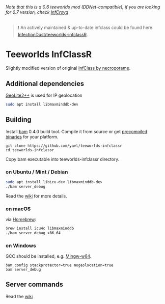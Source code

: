 ###### *Note that this is a 0.6 teeworlds mod (DDNet-compatible), if you are looking for 0.7 version, check [InfCroya](https://github.com/yavl/teeworlds-infcroya)*

> :exclamation: An actively maintained & up-to-date infclass could be found here: [InfectionDust/teeworlds-infclassR](https://github.com/InfectionDust/teeworlds-infclassR).

# Teeworlds InfClassR
Slightly modified version of original [InfClass by necropotame](https://github.com/necropotame/teeworlds-infclass).
## Additional dependencies
[GeoLite2++](https://www.ccoderun.ca/GeoLite2++/api/) is used for IP geolocation
```bash
sudo apt install libmaxminddb-dev
```

## Building
Install [bam](https://github.com/matricks/bam) 0.4.0 build tool. Compile it from source or get [precompiled binaries](https://github.com/yavl/teeworlds-infclassR/tree/master/bin/bam) for your platform.
```
git clone https://github.com/yavl/teeworlds-infclassr
cd teeworlds-infclassr
```
Copy bam executable into teeworlds-infclassr directory.

### on Ubuntu / Mint / Debian
```bash
sudo apt install libicu-dev libmaxminddb-dev
./bam server_debug
```
Read the [wiki](https://github.com/yavl/teeworlds-infclassR/wiki) for more details.

### on macOS
via [Homebrew](https://brew.sh):
```bash
brew install icu4c libmaxminddb
./bam server_debug_x86_64
```

### on Windows
GCC should be installed, e.g. [Mingw-w64](https://mingw-w64.org).
```
bam config stackprotector=true nogeolocation=true
bam server_debug
```

## Server commands
Read the [wiki](https://github.com/yavl/teeworlds-infclassR/wiki)
